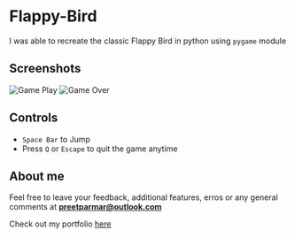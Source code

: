 # Flappy-Bird
I was able to recreate the classic Flappy Bird in python using `pygame` module

## Screenshots
![Game Play](/Screenshots/Game.png) ![Game Over](/Screenshots/GameOver.png)

## Controls
- `Space Bar` to Jump
- Press `Q` or `Escape` to quit the game anytime

## About me
Feel free to leave your feedback, additional features, erros or any general comments at **preetparmar@outlook.com**

Check out my portfolio [here](https://preetparmar.github.io/ "My Portfolio")
